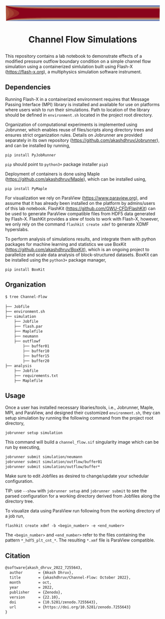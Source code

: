 <p align="center"> <img src="./icon.png" width="700" style="border:none;background:none;"/> </p>

# <p align="center"> Channel Flow Simulations </p>

This repository contains a lab notebook to demonstrate effects of a modified pressure outflow boundary condition on a simple channel flow simulation using a containerized simlulation built using Flash-X (https://flash-x.org), a multiphysics simulation software instrument.

## Dependencies

Running Flash-X in a containerized environment requires that Message Passing Interface (MPI) library is installed and available for use on platforms where users wish to run their simulations. Path to location of the library should be defined in ``environment.sh`` located in the project root directory.

Organization of computational experiments is implemented using Jobrunner, which enables reuse of files/scripts along directory trees and ensures strict organization rules. Details on Jobrunner are provided separately in its own repository (https://github.com/akashdhruv/Jobrunner), and can be installed by running,

```
pip install PyJobRunner
```

`pip` should point to `python3+` package installer `pip3`

Deployment of containers is done using Maple (https://github.com/akashdhruv/Maple), which can be installed using,

```
pip install PyMaple
```

For visualization we rely on ParaView (https://www.paraview.org), and assume that it has already been installed on the platform by admins/users of this lab notebook. FlashKit (https://github.com/GWU-CFD/FlashKit) can be used to generate ParaView compatible files from HDF5 data generated by Flash-X. FlashKit  provides a slew of tools to work with Flash-X, however, we only rely on the command ``flashkit create xdmf`` to generate XDMF hyperslabs.

To perform analysis of simulations results, and integrate them with python packages for machine learning and statistics we use BoxKit (https://github.com/akashdhruv/BoxKit), which is an ongoing project to parallelize and scale data analysis of block-structured datasets. BoxKit can be installed using the ``python3+`` package manager,

```
pip install BoxKit
```

## Organization

```
$ tree Channel-Flow

├── Jobfile
├── environment.sh
├── simulation
    ├── Jobfile
    ├── flash.par
    ├── Maplefile
    ├── neumann
    ├── outflowf
        ├── buffer01
        ├── buffer10
        ├── buffer15
        ├── buffer20
├── analysis
    ├── Jobfile
    ├── requirements.txt
    ├── Maplefile
```

## Usage

Once a user has installed necessary libaries/tools, i.e., Jobrunner, Maple, MPI, and ParaView, and designed their customized `environment.sh`, they can setup simulation by running the following command from the project root directory,

```
jobrunner setup simulation
```

This command will build a `channel_flow.sif` singularity image which can be run by executing,

```
jobrunner submit simulation/neumann
jobrunner submit simulation/outflow/buffer01
jobrunner submit simulation/outflow/buffer*
```

Make sure to edit Jobfiles as desired to change/update your schedular configuration.

TIP: use `--show` with `jobrunner setup` and `jobrunner submit` to see the parsed configuration for a working directory derived from Jobfiles along the directory tree.

To visualize data using ParaView run following from the working directory of a job run,

```
flashkit create xdmf -b <begin_number> -e <end_number>
```

The `<begin_number>` and `<end_number>` refer to the files containing the pattern `*_hdf5_plt_cnt_*`. The resulting `*.xmf` file is ParaView compatible.

## Citation

```
@software{akash_dhruv_2022_7255643,
  author       = {Akash Dhruv},
  title        = {akashdhruv/Channel-Flow: October 2022},
  month        = oct,
  year         = 2022,
  publisher    = {Zenodo},
  version      = {22.10},
  doi          = {10.5281/zenodo.7255643},
  url          = {https://doi.org/10.5281/zenodo.7255643}
}
```

